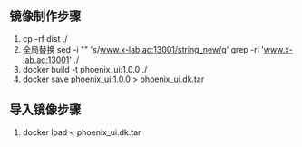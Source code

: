 ## 镜像制作步骤

1. cp -rf dist ./
2. 全局替换 ﻿sed -i "" 's/www.x-lab.ac:13001/string_new/g' grep -rl 'www.x-lab.ac:13001' ./
4. docker build -t phoenix_ui:1.0.0 ./
5. docker save phoenix_ui:1.0.0 > phoenix_ui.dk.tar

## 导入镜像步骤
1. docker load < phoenix_ui.dk.tar